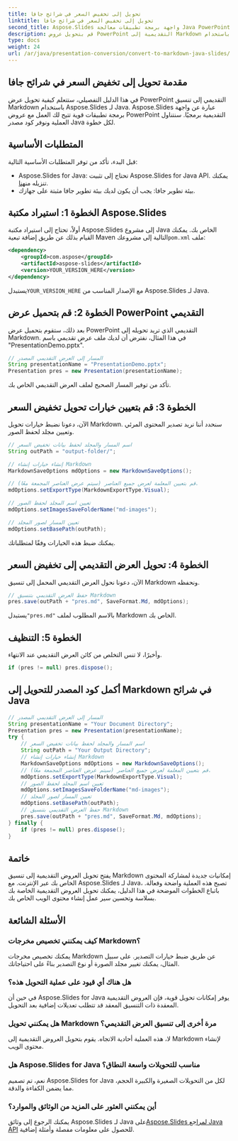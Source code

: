 ```yaml
---
title: تحويل إلى تخفيض السعر في شرائح جافا
linktitle: تحويل إلى تخفيض السعر في شرائح جافا
second_title: Aspose.Slides واجهة برمجة تطبيقات معالجة Java PowerPoint
description: قم بتحويل عروض PowerPoint التقديمية إلى Markdown باستخدام Aspose.Slides لـ Java. اتبع هذا الدليل المفصّل خطوة بخطوة لتحويل شرائحك بسهولة.
type: docs
weight: 24
url: /ar/java/presentation-conversion/convert-to-markdown-java-slides/
---
```


## مقدمة تحويل إلى تخفيض السعر في شرائح جافا

في هذا الدليل التفصيلي، ستتعلم كيفية تحويل عرض PowerPoint التقديمي إلى تنسيق Markdown باستخدام Aspose.Slides لـ Java. Aspose.Slides عبارة عن واجهة برمجة تطبيقات قوية تتيح لك العمل مع عروض PowerPoint التقديمية برمجيًا. سنتناول العملية ونوفر كود مصدر Java لكل خطوة.

## المتطلبات الأساسية

قبل البدء، تأكد من توفر المتطلبات الأساسية التالية:

-  Aspose.Slides for Java: تحتاج إلى تثبيت Aspose.Slides for Java API. يمكنك تنزيله من[هنا](https://products.aspose.com/slides/java/).
- بيئة تطوير جافا: يجب أن يكون لديك بيئة تطوير جافا مثبتة على جهازك.

## الخطوة 1: استيراد مكتبة Aspose.Slides

 أولاً، تحتاج إلى استيراد مكتبة Aspose.Slides إلى مشروع Java الخاص بك. يمكنك القيام بذلك عن طريق إضافة تبعية Maven التالية إلى مشروعك`pom.xml` ملف:

```xml
<dependency>
    <groupId>com.aspose</groupId>
    <artifactId>aspose-slides</artifactId>
    <version>YOUR_VERSION_HERE</version>
</dependency>
```

 يستبدل`YOUR_VERSION_HERE` مع الإصدار المناسب من Aspose.Slides لـ Java.

## الخطوة 2: قم بتحميل عرض PowerPoint التقديمي

بعد ذلك، ستقوم بتحميل عرض PowerPoint التقديمي الذي تريد تحويله إلى Markdown. في هذا المثال، نفترض أن لديك ملف عرض تقديمي باسم "PresentationDemo.pptx".

```java
// المسار إلى العرض التقديمي المصدر
String presentationName = "PresentationDemo.pptx";
Presentation pres = new Presentation(presentationName);
```

تأكد من توفير المسار الصحيح لملف العرض التقديمي الخاص بك.

## الخطوة 3: قم بتعيين خيارات تحويل تخفيض السعر

الآن، دعونا نضبط خيارات تحويل Markdown. سنحدد أننا نريد تصدير المحتوى المرئي وتعيين مجلد لحفظ الصور.

```java
// اسم المسار والمجلد لحفظ بيانات تخفيض السعر
String outPath = "output-folder/";

// إنشاء خيارات إنشاء Markdown
MarkdownSaveOptions mdOptions = new MarkdownSaveOptions();

// قم بتعيين المعلمة لعرض جميع العناصر (سيتم عرض العناصر المجمعة معًا).
mdOptions.setExportType(MarkdownExportType.Visual);

// تعيين اسم المجلد لحفظ الصور
mdOptions.setImagesSaveFolderName("md-images");

// تعيين المسار لصور المجلد
mdOptions.setBasePath(outPath);
```

يمكنك ضبط هذه الخيارات وفقًا لمتطلباتك.

## الخطوة 4: تحويل العرض التقديمي إلى تخفيض السعر

الآن، دعونا نحول العرض التقديمي المحمل إلى تنسيق Markdown ونحفظه.

```java
// حفظ العرض التقديمي بتنسيق Markdown
pres.save(outPath + "pres.md", SaveFormat.Md, mdOptions);
```

 يستبدل`"pres.md"` بالاسم المطلوب لملف Markdown الخاص بك.

## الخطوة 5: التنظيف

وأخيرًا، لا تنس التخلص من كائن العرض التقديمي عند الانتهاء.

```java
if (pres != null) pres.dispose();
```

## أكمل كود المصدر للتحويل إلى Markdown في شرائح Java

```java
// المسار إلى العرض التقديمي المصدر
String presentationName = "Your Document Directory";
Presentation pres = new Presentation(presentationName);
try {
	// اسم المسار والمجلد لحفظ بيانات تخفيض السعر
	String outPath = "Your Output Directory";
	// إنشاء خيارات إنشاء Markdown
	MarkdownSaveOptions mdOptions = new MarkdownSaveOptions();
	// قم بتعيين المعلمة لعرض جميع العناصر (سيتم عرض العناصر المجمعة معًا).
	mdOptions.setExportType(MarkdownExportType.Visual);
	// تعيين اسم المجلد لحفظ الصور
	mdOptions.setImagesSaveFolderName("md-images");
	// تعيين المسار لصور المجلد
	mdOptions.setBasePath(outPath);
	// حفظ العرض التقديمي بتنسيق Markdown
	pres.save(outPath + "pres.md", SaveFormat.Md, mdOptions);
} finally {
	if (pres != null) pres.dispose();
}
```

## خاتمة

يفتح تحويل العروض التقديمية إلى تنسيق Markdown إمكانيات جديدة لمشاركة المحتوى الخاص بك عبر الإنترنت. مع Aspose.Slides لـ Java، تصبح هذه العملية واضحة وفعالة. باتباع الخطوات الموضحة في هذا الدليل، يمكنك تحويل العروض التقديمية الخاصة بك بسلاسة وتحسين سير عمل إنشاء محتوى الويب الخاص بك.

## الأسئلة الشائعة

### كيف يمكنني تخصيص مخرجات Markdown؟

يمكنك تخصيص مخرجات Markdown عن طريق ضبط خيارات التصدير. على سبيل المثال، يمكنك تغيير مجلد الصورة أو نوع التصدير بناءً على احتياجاتك.

### هل هناك أي قيود على عملية التحويل هذه؟

في حين أن Aspose.Slides for Java يوفر إمكانات تحويل قوية، فإن العروض التقديمية المعقدة ذات التنسيق المعقد قد تتطلب تعديلات إضافية بعد التحويل.

### هل يمكنني تحويل Markdown مرة أخرى إلى تنسيق العرض التقديمي؟

لا، هذه العملية أحادية الاتجاه. يقوم بتحويل العروض التقديمية إلى Markdown لإنشاء محتوى الويب.

### هل Aspose.Slides for Java مناسب للتحويلات واسعة النطاق؟

نعم، تم تصميم Aspose.Slides for Java لكل من التحويلات الصغيرة والكبيرة الحجم، مما يضمن الكفاءة والدقة.

### أين يمكنني العثور على المزيد من الوثائق والموارد؟

 يمكنك الرجوع إلى وثائق Aspose.Slides لـ Java على[Aspose.Slides لمراجع Java API](https://reference.aspose.com/slides/java/) للحصول على معلومات مفصلة وأمثلة إضافية.